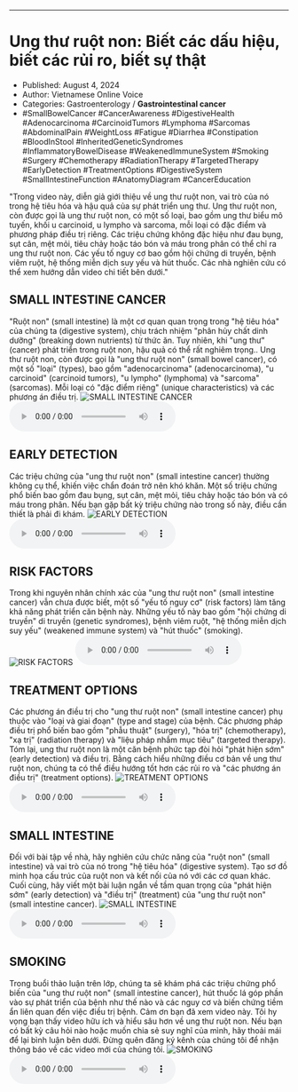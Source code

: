 
---

# Ung thư ruột non: Biết các dấu hiệu, biết các rủi ro, biết sự thật

- Published: August 4, 2024
- Author: Vietnamese Online Voice
- Categories: Gastroenterology / **Gastrointestinal cancer**
- #SmallBowelCancer #CancerAwareness #DigestiveHealth #Adenocarcinoma #CarcinoidTumors #Lymphoma #Sarcomas #AbdominalPain #WeightLoss #Fatigue #Diarrhea #Constipation #BloodInStool #InheritedGeneticSyndromes #InflammatoryBowelDisease #WeakenedImmuneSystem #Smoking #Surgery #Chemotherapy #RadiationTherapy #TargetedTherapy #EarlyDetection #TreatmentOptions #DigestiveSystem #SmallIntestineFunction #AnatomyDiagram #CancerEducation

"Trong video này, diễn giả giới thiệu về ung thư ruột non, vai trò của nó trong hệ tiêu hóa và hậu quả của sự phát triển ung thư. Ung thư ruột non, còn được gọi là ung thư ruột non, có một số loại, bao gồm ung thư biểu mô tuyến, khối u carcinoid, u lympho và sarcoma, mỗi loại có đặc điểm và phương pháp điều trị riêng. Các triệu chứng không đặc hiệu như đau bụng, sụt cân, mệt mỏi, tiêu chảy hoặc táo bón và máu trong phân có thể chỉ ra ung thư ruột non. Các yếu tố nguy cơ bao gồm hội chứng di truyền, bệnh viêm ruột, hệ thống miễn dịch suy yếu và hút thuốc. Các nhà nghiên cứu có thể xem hướng dẫn video chi tiết bên dưới."


## SMALL INTESTINE CANCER

"Ruột non" (small intestine) là một cơ quan quan trọng trong "hệ tiêu hóa" của chúng ta (digestive system), chịu trách nhiệm "phân hủy chất dinh dưỡng" (breaking down nutrients) từ thức ăn. Tuy nhiên, khi "ung thư" (cancer) phát triển trong ruột non, hậu quả có thể rất nghiêm trọng.. Ung thư ruột non, còn được gọi là "ung thư ruột non" (small bowel cancer), có một số "loại" (types), bao gồm "adenocarcinoma" (adenocarcinoma), "u carcinoid" (carcinoid tumors), "u lympho" (lymphoma) và "sarcoma" (sarcomas). Mỗi loại có "đặc điểm riêng" (unique characteristics) và các phương án điều trị.
![SMALL INTESTINE CANCER](https://http-archiver-apis-production-80.schnworks.com/storage/images/transitions/2024-08-04/transition-47905807436-Montserrat-Medium-283593.jpg)
<audio controls>
    <source src="https://http-archiver-apis-production-80.schnworks.com/storage/storage/audio/file-50545075585.mp3" type="audio/mpeg">
</audio>



## EARLY DETECTION

Các triệu chứng của "ung thư ruột non" (small intestine cancer) thường không cụ thể, khiến việc chẩn đoán trở nên khó khăn. Một số triệu chứng phổ biến bao gồm đau bụng, sụt cân, mệt mỏi, tiêu chảy hoặc táo bón và có máu trong phân. Nếu bạn gặp bất kỳ triệu chứng nào trong số này, điều cần thiết là phải đi khám.
![EARLY DETECTION](https://http-archiver-apis-production-80.schnworks.com/storage/images/transitions/2024-08-04/transition-26657130259-Montserrat-Black-9C27B0.jpg)
<audio controls>
    <source src="https://http-archiver-apis-production-80.schnworks.com/storage/storage/audio/file-15219700059.mp3" type="audio/mpeg">
</audio>



## RISK FACTORS

Trong khi nguyên nhân chính xác của "ung thư ruột non" (small intestine cancer) vẫn chưa được biết, một số "yếu tố nguy cơ" (risk factors) làm tăng khả năng phát triển căn bệnh này. Những yếu tố này bao gồm "hội chứng di truyền" di truyền (genetic syndromes), bệnh viêm ruột, "hệ thống miễn dịch suy yếu" (weakened immune system) và "hút thuốc" (smoking).
![RISK FACTORS](https://http-archiver-apis-production-80.schnworks.com/storage/images/transitions/2024-08-04/transition--19304552317-Montserrat-SemiBold-512DA8.jpg)
<audio controls>
    <source src="https://http-archiver-apis-production-80.schnworks.com/storage/storage/audio/file-18204406438.mp3" type="audio/mpeg">
</audio>



## TREATMENT OPTIONS

Các phương án điều trị cho "ung thư ruột non" (small intestine cancer) phụ thuộc vào "loại và giai đoạn" (type and stage) của bệnh. Các phương pháp điều trị phổ biến bao gồm "phẫu thuật" (surgery), "hóa trị" (chemotherapy), "xạ trị" (radiation therapy) và "liệu pháp nhắm mục tiêu" (targeted therapy). Tóm lại, ung thư ruột non là một căn bệnh phức tạp đòi hỏi "phát hiện sớm" (early detection) và điều trị. Bằng cách hiểu những điều cơ bản về ung thư ruột non, chúng ta có thể điều hướng tốt hơn các rủi ro và "các phương án điều trị" (treatment options).
![TREATMENT OPTIONS](https://http-archiver-apis-production-80.schnworks.com/storage/images/transitions/2024-08-04/transition--12465112175-Montserrat-ExtraBold-9C27B0.jpg)
<audio controls>
    <source src="https://http-archiver-apis-production-80.schnworks.com/storage/storage/audio/file-29177989439.mp3" type="audio/mpeg">
</audio>



## SMALL INTESTINE

Đối với bài tập về nhà, hãy nghiên cứu chức năng của "ruột non" (small intestine) và vai trò của nó trong "hệ tiêu hóa" (digestive system). Tạo sơ đồ minh họa cấu trúc của ruột non và kết nối của nó với các cơ quan khác. Cuối cùng, hãy viết một bài luận ngắn về tầm quan trọng của "phát hiện sớm" (early detection) và "điều trị" (treatment) của "ung thư ruột non" (small intestine cancer).
![SMALL INTESTINE](https://http-archiver-apis-production-80.schnworks.com/storage/images/transitions/2024-08-04/transition-24627598061-Montserrat-SemiBold-1A237E.jpg)
<audio controls>
    <source src="https://http-archiver-apis-production-80.schnworks.com/storage/storage/audio/file-3189415192.mp3" type="audio/mpeg">
</audio>



## SMOKING

Trong buổi thảo luận trên lớp, chúng ta sẽ khám phá các triệu chứng phổ biến của "ung thư ruột non" (small intestine cancer), hút thuốc lá góp phần vào sự phát triển của bệnh như thế nào và các nguy cơ và biến chứng tiềm ẩn liên quan đến việc điều trị bệnh. Cảm ơn bạn đã xem video này. Tôi hy vọng bạn thấy video hữu ích và hiểu sâu hơn về ung thư ruột non. Nếu bạn có bất kỳ câu hỏi nào hoặc muốn chia sẻ suy nghĩ của mình, hãy thoải mái để lại bình luận bên dưới. Đừng quên đăng ký kênh của chúng tôi để nhận thông báo về các video mới của chúng tôi.
![SMOKING](https://http-archiver-apis-production-80.schnworks.com/storage/images/transitions/2024-08-04/transition-35612960902-Montserrat-Black-004895.jpg)
<audio controls>
    <source src="https://http-archiver-apis-production-80.schnworks.com/storage/storage/audio/file-23074383457.mp3" type="audio/mpeg">
</audio>

